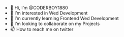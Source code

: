 - 👋 Hi, I’m @CODERBOY1880
- 👀 I’m interested in Wed Development
- 🌱 I’m currently learning Frontend Wed Development
- 💞️ I’m looking to collaborate on my Projects
- 📫 How to reach me on twitter

<!---
CODERBOY1880/CODERBOY1880 is a ✨ special ✨ repository because its `README.md` (this file) appears on your GitHub profile.
You can click the Preview link to take a look at your changes.
--->

